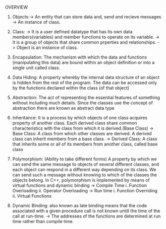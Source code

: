 OVERVIEW
1. Objects:-> An entity that can store data and, send  and recieve messages
        -> An instance of class.

2. Class: -> It is a user defined datatype that has its own data members(variables) and member functions
          to operate on its variable. 
       -> It is a group of objects that share common prperties and relationships.
       -> Object is an instance of class.

3. Encapsulation: The mechanism with which the data and functions (manipulating this data) are bound within
               an object definition or into a single unit called class.

4. Data Hiding: A property whereby the internal data structure of an object is hidden from the 
             rest of the program. The data can be accessed only by the functions declared 
             within the class (of that object)

5. Abstraction: The act of representing the essential features of something without including much details.
                Since the classes use the concept of abstraction there are known as abstract data type

6. Inheritance: It is a process by which objects of one class acquires property of another class. Each derived class
                share common characteristics with the class from which it is derived.(Base Class)
    -> Base Class: A class from which other classes are derived. A derived class can inherit 
                 members from a base class.
    -> Derived Class: A class that inherits some or all of its members from another class, called 
                base class

7. Polymorphism: (Ability to take different forms) A property by which we can send the same message to objects of several different classes, and each object can respond in a different way 
                 depending on its class. We can send such a message without knowing to which of the classes the objects belong. In C++, polymorphism is 
                 implemented by means of virtual functions and dynamic binding
            -> Compile Time
              i. Function Overloading
              ii. Operator Overloading
            -> Run time 
              i. Function Overriding
              ii. Virtual Functions

8. Dynamic Binding: also known as late binding means that the code associated with a given procedure call is not known 
                 untill the time of the call at run-time.
                -> The addresses of the functions are determined at run time rather than compile time. 
